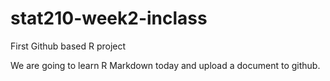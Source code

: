 # stat210-week2-inclass
First Github based R project 

We are going to learn R Markdown today and upload a document to github. 
